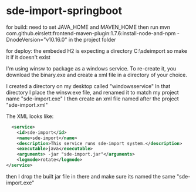# sde-import-springboot

for build:
need to set JAVA_HOME and MAVEN_HOME
then run  mvn com.github.eirslett:frontend-maven-plugin:1.7.6:install-node-and-npm -DnodeVersion="v10.16.0" in the project folder


for deploy:
the embeded H2 is expecting a directory C:\sdeimport so make it if it doesn't exist

I'm using winsw to package as a windows service. To re-create it, you download the binary.exe and create a xml file in a directory of your choice.

I created a directory on my desktop called "windowsservice" In that directory I place the winsw.exe file, and renamed it to match my project name "sde-import.exe"
I then create an xml file named after the project "sde-import.xml"

The XML looks like:
```xml
  <service>
    <id>sde-import</id>
    <name>sde-import</name>
    <description>This service runs sde-import system.</description>
    <executable>java</executable>
    <arguments> -jar "sde-import.jar"</arguments>
    <logmode>rotate</logmode>
</service>
```

then I drop the built jar file in there and make sure its named the same "sde-import.exe"

